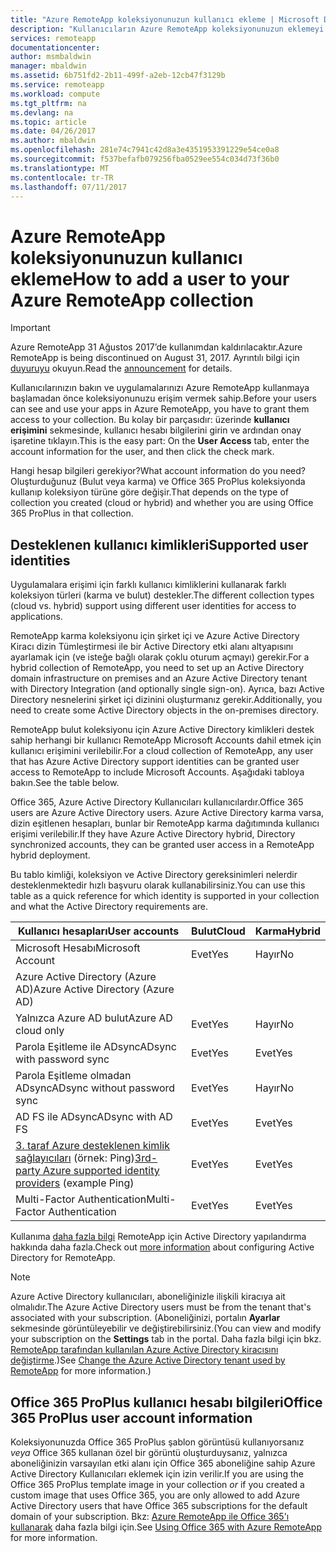 ```yaml
---
title: "Azure RemoteApp koleksiyonunuzun kullanıcı ekleme | Microsoft Docs"
description: "Kullanıcıların Azure RemoteApp koleksiyonunuzun eklemeyi öğrenin"
services: remoteapp
documentationcenter: 
author: msmbaldwin
manager: mbaldwin
ms.assetid: 6b751fd2-2b11-499f-a2eb-12cb47f3129b
ms.service: remoteapp
ms.workload: compute
ms.tgt_pltfrm: na
ms.devlang: na
ms.topic: article
ms.date: 04/26/2017
ms.author: mbaldwin
ms.openlocfilehash: 281e74c7941c42d8a3e4351953391229e54ce0a8
ms.sourcegitcommit: f537befafb079256fba0529ee554c034d73f36b0
ms.translationtype: MT
ms.contentlocale: tr-TR
ms.lasthandoff: 07/11/2017
---
```

# <a name="how-to-add-a-user-to-your-azure-remoteapp-collection"></a><span data-ttu-id="3e16c-103">Azure RemoteApp koleksiyonunuzun kullanıcı ekleme</span><span class="sxs-lookup"><span data-stu-id="3e16c-103">How to add a user to your Azure RemoteApp collection</span></span>
> [!IMPORTANT]
> <span data-ttu-id="3e16c-104">Azure RemoteApp 31 Ağustos 2017’de kullanımdan kaldırılacaktır.</span><span class="sxs-lookup"><span data-stu-id="3e16c-104">Azure RemoteApp is being discontinued on August 31, 2017.</span></span> <span data-ttu-id="3e16c-105">Ayrıntılı bilgi için [duyuruyu](https://go.microsoft.com/fwlink/?linkid=821148) okuyun.</span><span class="sxs-lookup"><span data-stu-id="3e16c-105">Read the [announcement](https://go.microsoft.com/fwlink/?linkid=821148) for details.</span></span>
> 
> 

<span data-ttu-id="3e16c-106">Kullanıcılarınızın bakın ve uygulamalarınızı Azure RemoteApp kullanmaya başlamadan önce koleksiyonunuzu erişim vermek sahip.</span><span class="sxs-lookup"><span data-stu-id="3e16c-106">Before your users can see and use your apps in Azure RemoteApp, you have to grant them access to your collection.</span></span> <span data-ttu-id="3e16c-107">Bu kolay bir parçasıdır: üzerinde **kullanıcı erişimini** sekmesinde, kullanıcı hesabı bilgilerini girin ve ardından onay işaretine tıklayın.</span><span class="sxs-lookup"><span data-stu-id="3e16c-107">This is the easy part: On the **User Access** tab, enter the account information for the user, and then click the check mark.</span></span>

<span data-ttu-id="3e16c-108">Hangi hesap bilgileri gerekiyor?</span><span class="sxs-lookup"><span data-stu-id="3e16c-108">What account information do you need?</span></span> <span data-ttu-id="3e16c-109">Oluşturduğunuz (Bulut veya karma) ve Office 365 ProPlus koleksiyonda kullanıp koleksiyon türüne göre değişir.</span><span class="sxs-lookup"><span data-stu-id="3e16c-109">That depends on the type of collection you created (cloud or hybrid) and whether you are using Office 365 ProPlus in that collection.</span></span>

## <a name="supported-user-identities"></a><span data-ttu-id="3e16c-110">Desteklenen kullanıcı kimlikleri</span><span class="sxs-lookup"><span data-stu-id="3e16c-110">Supported user identities</span></span>
<span data-ttu-id="3e16c-111">Uygulamalara erişimi için farklı kullanıcı kimliklerini kullanarak farklı koleksiyon türleri (karma ve bulut) destekler.</span><span class="sxs-lookup"><span data-stu-id="3e16c-111">The different collection types (cloud vs. hybrid) support using different user identities for access to applications.</span></span>  

<span data-ttu-id="3e16c-112">RemoteApp karma koleksiyonu için şirket içi ve Azure Active Directory Kiracı dizin Tümleştirmesi ile bir Active Directory etki alanı altyapısını ayarlamak için (ve isteğe bağlı olarak çoklu oturum açmayı) gerekir.</span><span class="sxs-lookup"><span data-stu-id="3e16c-112">For a hybrid collection of RemoteApp, you need to set up an Active Directory domain infrastructure on premises and an Azure Active Directory tenant with Directory Integration (and optionally single sign-on).</span></span> <span data-ttu-id="3e16c-113">Ayrıca, bazı Active Directory nesnelerini şirket içi dizinini oluşturmanız gerekir.</span><span class="sxs-lookup"><span data-stu-id="3e16c-113">Additionally, you need to create some Active Directory objects in the on-premises directory.</span></span>  

<span data-ttu-id="3e16c-114">RemoteApp bulut koleksiyonu için Azure Active Directory kimlikleri destek sahip herhangi bir kullanıcı RemoteApp Microsoft Accounts dahil etmek için kullanıcı erişimini verilebilir.</span><span class="sxs-lookup"><span data-stu-id="3e16c-114">For a cloud collection of RemoteApp, any user that has Azure Active Directory support identities can be granted user access to RemoteApp to include Microsoft Accounts.</span></span>  <span data-ttu-id="3e16c-115">Aşağıdaki tabloya bakın.</span><span class="sxs-lookup"><span data-stu-id="3e16c-115">See the table below.</span></span>

<span data-ttu-id="3e16c-116">Office 365, Azure Active Directory Kullanıcıları kullanıcılardır.</span><span class="sxs-lookup"><span data-stu-id="3e16c-116">Office 365 users are Azure Active Directory users.</span></span> <span data-ttu-id="3e16c-117">Azure Active Directory karma varsa, dizin eşitlenen hesapları, bunlar bir RemoteApp karma dağıtımında kullanıcı erişimi verilebilir.</span><span class="sxs-lookup"><span data-stu-id="3e16c-117">If they have Azure Active Directory hybrid, Directory synchronized accounts, they can be granted user access in a RemoteApp hybrid deployment.</span></span>   

<span data-ttu-id="3e16c-118">Bu tablo kimliği, koleksiyon ve Active Directory gereksinimleri nelerdir desteklenmektedir hızlı başvuru olarak kullanabilirsiniz.</span><span class="sxs-lookup"><span data-stu-id="3e16c-118">You can use this table as a quick reference for which identity is supported in your collection and what the Active Directory requirements are.</span></span>

| <span data-ttu-id="3e16c-119">Kullanıcı hesapları</span><span class="sxs-lookup"><span data-stu-id="3e16c-119">User accounts</span></span> | <span data-ttu-id="3e16c-120">Bulut</span><span class="sxs-lookup"><span data-stu-id="3e16c-120">Cloud</span></span> | <span data-ttu-id="3e16c-121">Karma</span><span class="sxs-lookup"><span data-stu-id="3e16c-121">Hybrid</span></span> |
| --- | --- | --- |
| <span data-ttu-id="3e16c-122">Microsoft Hesabı</span><span class="sxs-lookup"><span data-stu-id="3e16c-122">Microsoft Account</span></span> |<span data-ttu-id="3e16c-123">Evet</span><span class="sxs-lookup"><span data-stu-id="3e16c-123">Yes</span></span> |<span data-ttu-id="3e16c-124">Hayır</span><span class="sxs-lookup"><span data-stu-id="3e16c-124">No</span></span> |
| <span data-ttu-id="3e16c-125">Azure Active Directory (Azure AD)</span><span class="sxs-lookup"><span data-stu-id="3e16c-125">Azure Active Directory (Azure AD)</span></span> | | |
| <span data-ttu-id="3e16c-126">Yalnızca Azure AD bulut</span><span class="sxs-lookup"><span data-stu-id="3e16c-126">Azure AD cloud only</span></span> |<span data-ttu-id="3e16c-127">Evet</span><span class="sxs-lookup"><span data-stu-id="3e16c-127">Yes</span></span> |<span data-ttu-id="3e16c-128">Hayır</span><span class="sxs-lookup"><span data-stu-id="3e16c-128">No</span></span> |
| <span data-ttu-id="3e16c-129">Parola Eşitleme ile ADsync</span><span class="sxs-lookup"><span data-stu-id="3e16c-129">ADsync with password sync</span></span> |<span data-ttu-id="3e16c-130">Evet</span><span class="sxs-lookup"><span data-stu-id="3e16c-130">Yes</span></span> |<span data-ttu-id="3e16c-131">Evet</span><span class="sxs-lookup"><span data-stu-id="3e16c-131">Yes</span></span> |
| <span data-ttu-id="3e16c-132">Parola Eşitleme olmadan ADsync</span><span class="sxs-lookup"><span data-stu-id="3e16c-132">ADsync without password sync</span></span> |<span data-ttu-id="3e16c-133">Evet</span><span class="sxs-lookup"><span data-stu-id="3e16c-133">Yes</span></span> |<span data-ttu-id="3e16c-134">Hayır</span><span class="sxs-lookup"><span data-stu-id="3e16c-134">No</span></span> |
| <span data-ttu-id="3e16c-135">AD FS ile ADsync</span><span class="sxs-lookup"><span data-stu-id="3e16c-135">ADsync with AD FS</span></span> |<span data-ttu-id="3e16c-136">Evet</span><span class="sxs-lookup"><span data-stu-id="3e16c-136">Yes</span></span> |<span data-ttu-id="3e16c-137">Evet</span><span class="sxs-lookup"><span data-stu-id="3e16c-137">Yes</span></span> |
| <span data-ttu-id="3e16c-138">[3. taraf Azure desteklenen kimlik sağlayıcıları](https://msdn.microsoft.com/library/azure/jj679342.aspx) (örnek: Ping)</span><span class="sxs-lookup"><span data-stu-id="3e16c-138">[3rd-party Azure supported identity providers](https://msdn.microsoft.com/library/azure/jj679342.aspx)  (example Ping)</span></span> |<span data-ttu-id="3e16c-139">Evet</span><span class="sxs-lookup"><span data-stu-id="3e16c-139">Yes</span></span> |<span data-ttu-id="3e16c-140">Evet</span><span class="sxs-lookup"><span data-stu-id="3e16c-140">Yes</span></span> |
| <span data-ttu-id="3e16c-141">Multi-Factor Authentication</span><span class="sxs-lookup"><span data-stu-id="3e16c-141">Multi-Factor Authentication</span></span> |<span data-ttu-id="3e16c-142">Evet</span><span class="sxs-lookup"><span data-stu-id="3e16c-142">Yes</span></span> |<span data-ttu-id="3e16c-143">Evet</span><span class="sxs-lookup"><span data-stu-id="3e16c-143">Yes</span></span> |

<span data-ttu-id="3e16c-144">Kullanıma [daha fazla bilgi](remoteapp-ad.md) RemoteApp için Active Directory yapılandırma hakkında daha fazla.</span><span class="sxs-lookup"><span data-stu-id="3e16c-144">Check out [more information](remoteapp-ad.md) about configuring Active Directory for RemoteApp.</span></span>

> [!NOTE]
> <span data-ttu-id="3e16c-145">Azure Active Directory kullanıcıları, aboneliğinizle ilişkili kiracıya ait olmalıdır.</span><span class="sxs-lookup"><span data-stu-id="3e16c-145">The Azure Active Directory users must be from the tenant that's associated with your subscription.</span></span> <span data-ttu-id="3e16c-146">(Aboneliğinizi, portalın **Ayarlar** sekmesinde görüntüleyebilir ve değiştirebilirsiniz.</span><span class="sxs-lookup"><span data-stu-id="3e16c-146">(You can view and modify your subscription on the **Settings** tab in the portal.</span></span> <span data-ttu-id="3e16c-147">Daha fazla bilgi için bkz. [RemoteApp tarafından kullanılan Azure Active Directory kiracısını değiştirme](remoteapp-changetenant.md).)</span><span class="sxs-lookup"><span data-stu-id="3e16c-147">See [Change the Azure Active Directory tenant used by RemoteApp](remoteapp-changetenant.md) for more information.)</span></span>
> 
> 

## <a name="office-365-proplus-user-account-information"></a><span data-ttu-id="3e16c-148">Office 365 ProPlus kullanıcı hesabı bilgileri</span><span class="sxs-lookup"><span data-stu-id="3e16c-148">Office 365 ProPlus user account information</span></span>
<span data-ttu-id="3e16c-149">Koleksiyonunuzda Office 365 ProPlus şablon görüntüsü kullanıyorsanız *veya* Office 365 kullanan özel bir görüntü oluşturduysanız, yalnızca aboneliğinizin varsayılan etki alanı için Office 365 aboneliğine sahip Azure Active Directory Kullanıcıları eklemek için izin verilir.</span><span class="sxs-lookup"><span data-stu-id="3e16c-149">If you are using the Office 365 ProPlus template image in your collection *or* if you created a custom image that uses Office 365, you are only allowed to add Azure Active Directory users that have Office 365 subscriptions for the default domain of your subscription.</span></span> <span data-ttu-id="3e16c-150">Bkz: [Azure RemoteApp ile Office 365'ı kullanarak](remoteapp-o365.md) daha fazla bilgi için.</span><span class="sxs-lookup"><span data-stu-id="3e16c-150">See [Using Office 365 with Azure RemoteApp](remoteapp-o365.md) for more information.</span></span>

